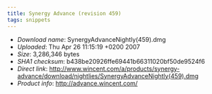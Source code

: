 ```yaml
---
title: Synergy Advance (revision 459)
tags: snippets
---
```


-   _Download name_: SynergyAdvanceNightly(459).dmg
-   _Uploaded_: Thu Apr 26 11:15:19 +0200 2007
-   _Size_: 3,286,346 bytes
-   _SHA1 checksum_: b438be20926ffe69441b66311020bf50de9524f6
-   _Direct link_: <http://www.wincent.com/a/products/synergy-advance/download/nightlies/SynergyAdvanceNightly(459).dmg>
-   _Product info_: <http://advance.wincent.com/>
